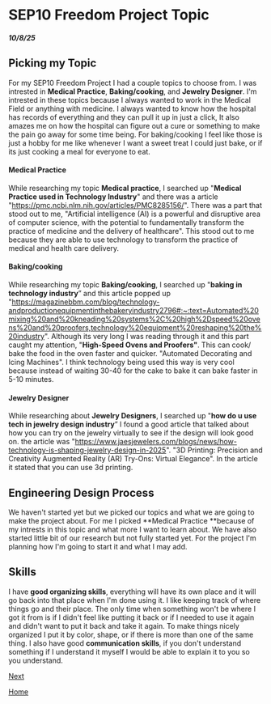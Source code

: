 # SEP10 Freedom Project Topic
##### 10/8/25

## Picking my Topic

For my SEP10 Freedom Project I had a couple topics to choose from. I was intrested in **Medical Practice**, **Baking/cooking**, and **Jewelry Designer**. I'm intrested in these topics because I always wanted to work in the Medical Field or anything with medicine. I always wanted to know how the hospital has records of everything and they can pull it up in just a click, It also amazes me on how the hospital can figure out a cure or something to make the pain go away for some time being. For baking/cooking I feel like those is just a hobby for me like whenever I want a sweet treat I could just bake, or if its just cooking a meal for everyone to eat.


#### Medical Practice
While researching my topic **Medical practice**, I searched up "**Medical Practice used in Technology Industry**" and there was a article "https://pmc.ncbi.nlm.nih.gov/articles/PMC8285156/". There was a part that stood out to me, "Artificial intelligence (AI) is a powerful and disruptive area of computer science, with the potential to fundamentally transform the practice of medicine and the delivery of healthcare". This stood out to me because they are able to use technology to transform the practice of medical and health care delivery.

#### Baking/cooking
While researching my topic **Baking/cooking**, I searched up "**baking in technology industry**” and this article popped up 
"https://magazinebbm.com/blog/technology-andproductionequipmentinthebakeryindustry2796#:~:text=Automated%20mixing%20and%20kneading%20systems%2C%20high%2Dspeed%20ovens%20and%20proofers,technology%20equipment%20reshaping%20the%20industry". Although its very long I was reading through it and this part caught my attention, "**High-Speed Ovens and Proofers"**. This can cook/ bake the food in the oven faster and quicker. "Automated Decorating and Icing Machines". I think technology being used this way is very cool because instead of waiting 30-40 for the cake to bake it can bake faster in 5-10 minutes.

#### Jewelry Designer
While researching about **Jewelry Designers**, I searched up "**how do u use tech in jewelry design industry**” I found a good article that talked about how you can try on the jewelry virtually to see if the design will look good on. the article was "https://www.jaesjewelers.com/blogs/news/how-technology-is-shaping-jewelry-design-in-2025". "3D Printing: Precision and Creativity Augmented Reality (AR) Try-Ons: Virtual Elegance". In the article it stated that you can use 3d printing.

## Engineering Design Process
We haven't started yet but we picked our topics and what we are going to make the project about. For me I picked **Medical Practice **because of my intrests in this topic and what more I want to learn about. We have also started little bit of our research but not fully started yet. For the project I'm planning how I'm going to start it and what I may add.
## Skills
I have **good organizing skills**, everything will have its own place and it will go back into that place when I'm done using it. I like keeping track of where things go and their place. The only time when something won't be where I got it from is if I didn't feel like putting it back or if I needed to use it again and didn't want to put it back and take it again. To make things nicely organized I put it by color, shape, or if there is more than one of the same thing. I also have good **communication skills**, if you don't understand something if I understand it myself I would be able to explain it to you so you understand.

[Next](entry02.md)

[Home](../README.md)
